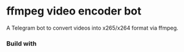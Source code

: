 # ffmpeg video encoder bot
A Telegram bot to convert videos into x265/x264 format via ffmpeg.

### Build with

